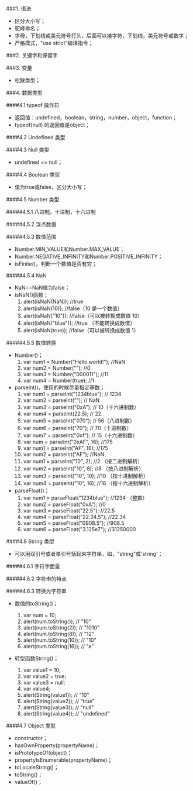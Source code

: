 ###1. 语法
- 区分大小写；
- 驼峰命名；
- 字母，下划线或美元符号打头，后面可以接字符，下划线，美元符号或数字；
- 严格模式，"use strict"编译指令；

###2. 关键字和保留字

###3. 变量
- 松散类型；

###4. 数据类型

####4.1 typeof 操作符
- 返回值：undefined，boolean，string，number，object，function；
- typeof(null) 的返回值是object；

####4.2 Undefined 类型

####4.3 Null 类型
- undefined == null；

####4.4 Boolean 类型
- 值为true或false，区分大小写；

####4.5 Number 类型

#####4.5.1 八进制，十进制，十六进制

#####4.5.2 浮点数值

#####4.5.3 数值范围
- Number.MIN_VALUE和Number.MAX_VALUE；
- Number.NEGATIVE_INFINITY和Number.POSITIVE_INFINITY；
- isFinite()，判断一个数值是否有穷；

#####4.5.4 NaN
- NaN==NaN值为false；
- isNaN()函数；
	1. alert(isNaN(NaN));	//true
	2. alert(isNaN(10));	//false（10 是一个数值）
	3. alert(isNaN("10"));	//false（可以被转换成数值 10）
	4. alert(isNaN("blue"));	//true （不能转换成数值）
	5. alert(isNaN(true));	//false（可以被转换成数值 1）

#####4.5.5 数值转换
- Number()；
	1. var num1 = Number("Hello world!"); //NaN
	2. var num2 = Number(""); //0
	3. var num3 = Number("000011"); //11
	4. var num4 = Number(true); //1
- parseInt()，使用的时候尽量指定基数；
	1. var num1 = parseInt("1234blue"); // 1234
	2. var num2 = parseInt(""); // NaN
	3. var num3 = parseInt("0xA"); // 10（十六进制数）
	4. var num4 = parseInt(22.5); // 22
	5. var num5 = parseInt("070"); // 56（八进制数）
	6. var num6 = parseInt("70"); // 70（十进制数）
	7. var num7 = parseInt("0xf"); // 15（十六进制数）
	8. var num = parseInt("0xAF", 16); //175
	9. var num1 = parseInt("AF", 16); //175
	10. var num2 = parseInt("AF"); //NaN
	11. var num1 = parseInt("10", 2); //2 （按二进制解析）
	12. var num2 = parseInt("10", 8); //8 （按八进制解析）
	13. var num3 = parseInt("10", 10); //10 （按十进制解析）
	14. var num4 = parseInt("10", 16); //16 （按十六进制解析）
- parseFloat()；
	1. var num1 = parseFloat("1234blue"); //1234 （整数）
	2. var num2 = parseFloat("0xA"); //0
	3. var num3 = parseFloat("22.5"); //22.5
	4. var num4 = parseFloat("22.34.5"); //22.34
	5. var num5 = parseFloat("0908.5"); //908.5
	6. var num6 = parseFloat("3.125e7"); //31250000

####4.6 String 类型
- 可以用双引号或者单引号括起来字符串，如，"string"或'string'；

#####4.6.1 字符字面量

#####4.6.2 字符串的特点

#####4.6.3 转换为字符串
- 数值的toString()；
	1. var num = 10;
	2. alert(num.toString()); // "10"
	3. alert(num.toString(2)); // "1010"
	4. alert(num.toString(8)); // "12"
	5. alert(num.toString(10)); // "10"
	6. alert(num.toString(16)); // "a"

- 转型函数String()；
	1. var value1 = 10;
	2. var value2 = true;
	3. var value3 = null;
	4. var value4;
	5. alert(String(value1)); // "10"
	6. alert(String(value2)); // "true"
	7. alert(String(value3)); // "null"
	8. alert(String(value4)); // "undefined"

####4.7 Object 类型
- constructor；
- hasOwnProperty(propertyName)；
- isPrototypeOf(object)；
- propertyIsEnumerable(propertyName)；
- toLocaleString()；
- toString()；
- valueOf()；